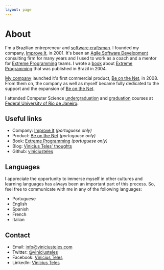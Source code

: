 ```yaml
---
layout: page
---
```

# About

I'm a Brazilian entrepreneur and [software craftsman][sd]. I founded my company, [Improve It][], in 2001. It's been an [Agile Software Development][a] consulting firm for many years and I used to work as a coach and a mentor for [Extreme Programming][XP] teams. I wrote a [book][b] about [Extreme Programming][XP] that was published in Brazil in 2004.

[My company][Improve It] launched it's first commercial product, [Be on the Net][], in 2008. From them on, the company as well as myself became fully dedicated to the support and the expansion of [Be on the Net][].

I attended Computer Science [undergraduation][u] and [graduation][g] courses at [Federal University of Rio de Janeiro][UFRJ].

## Useful links

* Company: [Improve It][] *(portuguese only)*
* Product: [Be on the Net][] *(portuguese only)*
* Book: [Extreme Programming][b] *(portuguese only)*
* Blog: [Vinicius Teles' thoughts][da]
* Github: [viniciusteles][sd]

## Languages

I appreciate the opportunity to immerse myself in other cultures and learning languages has always been an important part of this process. So, feel free to communicate with me in any of the following languages:

* Portuguese
* English
* Spanish
* French
* Italian

## Contact

* Email: info@viniciusteles.com
* Twitter: [@viniciusteles][t]
* Facebook: [Vinicius Teles][fb]
* LinkedIn: [Vinícius Teles][in]

[sd]: https://github.com/viniciusteles
[w]: http://worktravelandstudyabroad.tv/
[Improve It]: http://improveit.com.br
[Be on the Net]: http://beonthe.net
[da]: http://blog.viniciusteles.com
[f]: http://www.flickr.com/photos/viniciusteles/sets/
[b]: http://improveit.com.br/xp/livroxp
[a]: http://en.wikipedia.org/wiki/Agile_software_development
[XP]: http://en.wikipedia.org/wiki/Extreme_Programming
[t]: https://twitter.com/#!/viniciusteles
[fb]: https://www.facebook.com/profile.php?id=100002440700708
[te]: http://turismoviagensetrabalhonoexterior.tv/
[tr]: http://trabajoturismoyviajesenelexterior.tv/
[UFRJ]: http://www.ufrj.br/
[u]: http://www.dcc.ufrj.br/
[g]: http://www.ppgi.ufrj.br/
[in]: http://br.linkedin.com/pub/vinicius-teles/0/36b/377
[nit]: http://en.wikipedia.org/wiki/Niter%C3%B3i
[rio]: http://en.wikipedia.org/wiki/Rio_de_Janeiro
[bue]: http://bue.gov.ar/
[arg]: http://www.turismo.gov.ar/
[pati]: http://patriciafigueira.com.br
[atv]: http://abrirempresa.tv
[vpo]: http://viniciusteles.com.br
